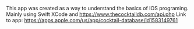 This app was created as a way to understand the basics of IOS programing. 
Mainly using Swift XCode and https://www.thecocktaildb.com/api.php
Link to app: https://apps.apple.com/us/app/cocktail-database/id1583149761

